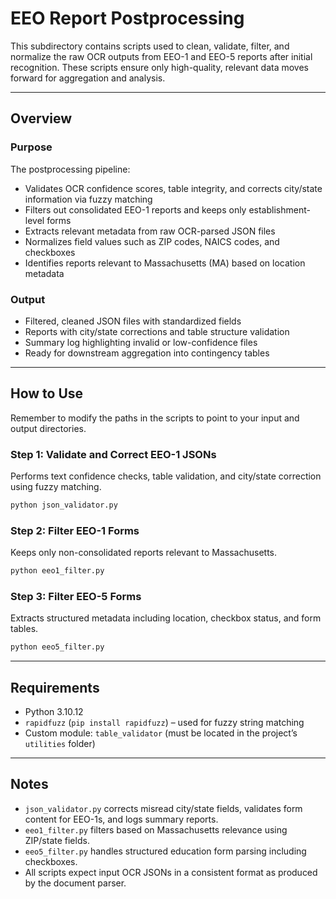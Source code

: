 # EEO Report Postprocessing

This subdirectory contains scripts used to clean, validate, filter, and normalize the raw OCR outputs from EEO-1 and EEO-5 reports after initial recognition. These scripts ensure only high-quality, relevant data moves forward for aggregation and analysis.

---

## Overview

### Purpose

The postprocessing pipeline:

- Validates OCR confidence scores, table integrity, and corrects city/state information via fuzzy matching
- Filters out consolidated EEO-1 reports and keeps only establishment-level forms
- Extracts relevant metadata from raw OCR-parsed JSON files
- Normalizes field values such as ZIP codes, NAICS codes, and checkboxes
- Identifies reports relevant to Massachusetts (MA) based on location metadata


### Output

- Filtered, cleaned JSON files with standardized fields
- Reports with city/state corrections and table structure validation
- Summary log highlighting invalid or low-confidence files
- Ready for downstream aggregation into contingency tables

---

## How to Use

Remember to modify the paths in the scripts to point to your input and output directories.

### Step 1: Validate and Correct EEO-1 JSONs
Performs text confidence checks, table validation, and city/state correction using fuzzy matching.
```bash
python json_validator.py
```

### Step 2: Filter EEO-1 Forms
Keeps only non-consolidated reports relevant to Massachusetts.
```bash
python eeo1_filter.py
```

### Step 3: Filter EEO-5 Forms
Extracts structured metadata including location, checkbox status, and form tables.
```bash
python eeo5_filter.py
```

---

## Requirements

- Python 3.10.12
- `rapidfuzz` (`pip install rapidfuzz`) – used for fuzzy string matching
- Custom module: `table_validator` (must be located in the project’s `utilities` folder)

---

## Notes
- `json_validator.py` corrects misread city/state fields, validates form content for EEO-1s, and logs summary reports.
- `eeo1_filter.py` filters based on Massachusetts relevance using ZIP/state fields.
- `eeo5_filter.py` handles structured education form parsing including checkboxes.
- All scripts expect input OCR JSONs in a consistent format as produced by the document parser.
